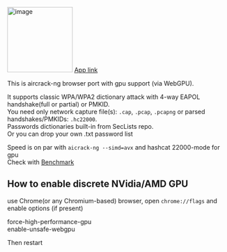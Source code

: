 [<img height="150" alt="image" src="https://github.com/user-attachments/assets/94f6b592-cb8d-4b91-80c1-955735ed5b88" />](https://georg95.github.io/aircrack-js/)
[App link](https://georg95.github.io/aircrack-js/)

This is aircrack-ng browser port with gpu support (via WebGPU).<br/>

It supports classic WPA/WPA2 dictionary attack with 4-way EAPOL handshake(full or partial) or PMKID.<br />
You need only network capture file(s): `.cap`, `.pcap`, `.pcapng` or parsed handshakes/PMKIDs: `.hc22000`.<br />
Passwords dictionaries built-in from SecLists repo.<br />
Or you can drop your own .txt password list<br />

Speed is on par with `aicrack-ng --simd=avx` and hashcat 22000-mode for gpu<br />
Check with [Benchmark](https://georg95.github.io/aircrack-js/benchmark.html)<br />

## How to enable discrete NVidia/AMD GPU

use Chrome(or any Chromium-based) browser, open `chrome://flags` and enable options (if present)<br />

force-high-performance-gpu<br />
enable-unsafe-webgpu<br />

Then restart
